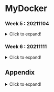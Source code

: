 # MyDocker

### Week 5 : 20211104

<details>
  <summary>Click to expand!</summary>

Form

https://docs.google.com/forms/d/e/1FAIpQLSe7askqcK5IQcE8ejKbBlCL7LkDAY_4N3QVm1uJJTfea1J-SQ/viewform?usp=sf_link

```shell
#!/bin/bash

docker pull nginx:1.20
docker pull redis:alpine3.14
docker pull hello-world
docker pull ubuntu
docker run -d --name indoc -p 8080:80 -p 8081:80 nginx:1.20 &
docker run -d --name dk -p 8082:6379 redis:alpine3.14  &
clear
echo "Please wait 10s for the environment setup..."
sleep 10s
echo ""
echo ""
echo "The test environment is ready! Please go to the quiz to start your test! Good luck!"
echo "Note: The quiz link should be sent to your email. Please contact Chance if you don't receive it. Thanks"
```

</details>

### Week 6 : 20211111

<details>
  <summary>Click to expand!</summary>

https://docs.google.com/forms/d/e/1FAIpQLSfwYtUy4sRGcKCLtSniodfM3Epka4leQu3LDv9K1Fg-OFLjQw/viewscore?viewscore=AE0zAgDjCpW4PNJUMEn6ShcOq5DK3d_gXGKiks5hPbCToXVuCWLZ4ExXYvY4DahB5eMyhOw

```shell
$ pwd
/root/dk-devops-review-quiz/week6-20211111
$ cat setup.sh
#!/bin/bash

docker pull nginx
docker pull redis
docker pull hello-world
docker pull ubuntu
docker run -d --name dk -p 8888:80 -v /usr/local/share:/tmp nginx &
docker run -d --name indoc -p 9999:6379 -p 7777:6378 redis &
clear
echo "Please wait 10s for the environment setup..."
sleep 10s
echo ""
echo ""
echo "The test environment is ready! Please go to the quiz to start your test! Good luck!"
echo "Note: The quiz link should be sent to your email. Please contact Chance if you don't receive it. Thanks"
```

![01.png](week6-20211111/01.png)

![02.png](week6-20211111/02.png)

![03.png](week6-20211111/03.png)

![04.png](week6-20211111/04.png)

</details>

## Appendix

<details>
  <summary>Click to expand!</summary>

### 打卡

https://docs.google.com/spreadsheets/d/1ycnDY6OF1UFTYxSq2lWlQo0y-g6Ozko1KRAQysBQOPg/edit#gid=0

- Chance chance.chen21@gmail.com
- Tony taixue@gmail.com
- Liza Lin lizalin09@gmail.com
- 戎 Roger rogerrwh.work@gmail.com
- Ben Li benli888@hotmail.com
- Angie Fang angiefang@yahoo.com
- Eric eyoonltd@gmail.com
- Brian briansu2004@hotmail.com
- Leo liu leoliu20140212@gmail.com
- Bin Yu yubin.on.ca@gmail.com
- ...

</details>
